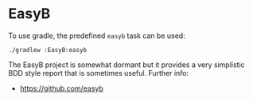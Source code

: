 EasyB
=====

To use gradle, the predefined `easyb` task can be used:

```
./gradlew :EasyB:easyb
```

The EasyB project is somewhat dormant but it provides a very
simplistic BDD style report that is sometimes useful. Further info:
* https://github.com/easyb
